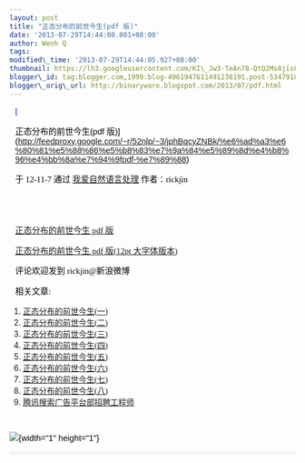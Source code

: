 ```yaml
--- 
layout: post 
title: "正态分布的前世今生(pdf 版)" 
date: '2013-07-29T14:44:00.001+08:00' 
author: Wenh Q
tags:
modified\_time: '2013-07-29T14:44:05.927+08:00' 
thumbnail: https://lh3.googleusercontent.com/KI\_Jw3-TeAn78-QtQ2Ms8jis84TuXamJ11LI7rzFVzHl3JCKiY9N6D5Py9Xq9-vQVIutdV\_jbivEwlbFW\_PnBrwIssAsMWeLptJaM7yMHzunZoR9FAU=s72-c
blogger\_id: tag:blogger.com,1999:blog-4961947611491238191.post-5347918512285468857
blogger\_orig\_url: http://binaryware.blogspot.com/2013/07/pdf.html
---
```


<div
style="color: black; direction: ltr; font-family: &quot;Arial&quot;; font-size: 11pt; margin-bottom: 0; margin-left: 7.5pt; margin-right: 7.5pt; margin-top: 0; padding: 0;">

<span
style="color: #0000ee; font-family: &quot;Verdana&quot;; text-decoration: underline;">[

正态分布的前世今生(pdf
版)](http://feedproxy.google.com/~r/52nlp/~3/jphBqcyZNBk/%e6%ad%a3%e6%80%81%e5%88%86%e5%b8%83%e7%9a%84%e5%89%8d%e4%b8%96%e4%bb%8a%e7%94%9fpdf-%e7%89%88)</span>

</div>

<div
style="color: black; direction: ltr; font-family: &quot;Arial&quot;; font-size: 11pt; margin-bottom: 0; margin-left: 7.5pt; margin-right: 7.5pt; margin-top: 0; padding-bottom: 8pt; padding-left: 0; padding-right: 0; padding-top: 0;">

<span style="font-family: &quot;Verdana&quot;;">于 12-11-7 通过
</span><span
style="color: #0000ee; font-family: &quot;Verdana&quot;; text-decoration: underline;">[我爱自然语言处理](http://www.52nlp.cn/)</span><span
style="font-family: &quot;Verdana&quot;;"> 作者：rickjin</span>

</div>

<div
style="color: black; direction: ltr; font-family: &quot;Arial&quot;; font-size: 11pt; height: 11pt; margin-bottom: 0; margin-left: 7.5pt; margin-right: 7.5pt; margin-top: 0; padding: 0;">

<span style="font-family: &quot;Verdana&quot;;"></span>

</div>

<div
style="color: black; direction: ltr; font-family: &quot;Arial&quot;; font-size: 11pt; margin-bottom: 0; margin-left: 7.5pt; margin-right: 7.5pt; margin-top: 0; padding: 0;">

<span
style="color: #0000ee; font-family: &quot;Verdana&quot;; text-decoration: underline;">[正态分布的前世今生
pdf 版](http://vdisk.weibo.com/s/hymAm/1352357338)</span>

</div>

<div
style="color: black; direction: ltr; font-family: &quot;Arial&quot;; font-size: 11pt; margin-bottom: 0; margin-left: 7.5pt; margin-right: 7.5pt; margin-top: 0; padding: 0;">

<span
style="color: #0000ee; font-family: &quot;Verdana&quot;; text-decoration: underline;">[正态分布的前世今生
pdf 版(12pt
大字体版本)](http://vdisk.weibo.com/s/ipng9/1353321291)</span>

</div>

<div
style="color: black; direction: ltr; font-family: &quot;Arial&quot;; font-size: 11pt; margin-bottom: 0; margin-left: 7.5pt; margin-right: 7.5pt; margin-top: 0; padding: 0;">

<span style="font-family: &quot;Verdana&quot;;">评论欢迎发到
rickjin@新浪微博</span>

</div>

<div
style="color: black; direction: ltr; font-family: &quot;Arial&quot;; font-size: 11pt; margin-bottom: 0; margin-left: 7.5pt; margin-right: 7.5pt; margin-top: 0; padding: 0;">




</div>

<div
style="color: black; direction: ltr; font-family: &quot;Arial&quot;; font-size: 11pt; margin-bottom: 0; margin-left: 7.5pt; margin-right: 7.5pt; margin-top: 0; padding: 0;">

<span style="font-family: &quot;Verdana&quot;;">相关文章:</span>

</div>

1.  <span
    style="color: #0000ee; font-family: &quot;Verdana&quot;; text-decoration: underline;">[正态分布的前世今生(一)](http://www.52nlp.cn/%e6%ad%a3%e6%80%81%e5%88%86%e5%b8%83%e7%9a%84%e5%89%8d%e4%b8%96%e4%bb%8a%e7%94%9f%e4%b8%80)</span>
2.  <span
    style="color: #0000ee; font-family: &quot;Verdana&quot;; text-decoration: underline;">[正态分布的前世今生(二)](http://www.52nlp.cn/%e6%ad%a3%e6%80%81%e5%88%86%e5%b8%83%e7%9a%84%e5%89%8d%e4%b8%96%e4%bb%8a%e7%94%9f%e4%ba%8c)</span>
3.  <span
    style="color: #0000ee; font-family: &quot;Verdana&quot;; text-decoration: underline;">[正态分布的前世今生(三)](http://www.52nlp.cn/%e6%ad%a3%e6%80%81%e5%88%86%e5%b8%83%e7%9a%84%e5%89%8d%e4%b8%96%e4%bb%8a%e7%94%9f%e4%b8%89-2)</span>
4.  <span
    style="color: #0000ee; font-family: &quot;Verdana&quot;; text-decoration: underline;">[正态分布的前世今生(四)](http://www.52nlp.cn/%e6%ad%a3%e6%80%81%e5%88%86%e5%b8%83%e7%9a%84%e5%89%8d%e4%b8%96%e4%bb%8a%e7%94%9f%e5%9b%9b)</span>
5.  <span
    style="color: #0000ee; font-family: &quot;Verdana&quot;; text-decoration: underline;">[正态分布的前世今生(五)](http://www.52nlp.cn/%e6%ad%a3%e6%80%81%e5%88%86%e5%b8%83%e7%9a%84%e5%89%8d%e4%b8%96%e4%bb%8a%e7%94%9f%e4%ba%94)</span>
6.  <span
    style="color: #0000ee; font-family: &quot;Verdana&quot;; text-decoration: underline;">[正态分布的前世今生(六)](http://www.52nlp.cn/%e6%ad%a3%e6%80%81%e5%88%86%e5%b8%83%e7%9a%84%e5%89%8d%e4%b8%96%e4%bb%8a%e7%94%9f%e5%85%ad)</span>
7.  <span
    style="color: #0000ee; font-family: &quot;Verdana&quot;; text-decoration: underline;">[正态分布的前世今生(七)](http://www.52nlp.cn/%e6%ad%a3%e6%80%81%e5%88%86%e5%b8%83%e7%9a%84%e5%89%8d%e4%b8%96%e4%bb%8a%e7%94%9f%e4%b8%83)</span>
8.  <span
    style="color: #0000ee; font-family: &quot;Verdana&quot;; text-decoration: underline;">[正态分布的前世今生(八)](http://www.52nlp.cn/%e6%ad%a3%e6%80%81%e5%88%86%e5%b8%83%e7%9a%84%e5%89%8d%e4%b8%96%e4%bb%8a%e7%94%9f%e5%85%ab)</span>
9.  <span
    style="color: #0000ee; font-family: &quot;Verdana&quot;; text-decoration: underline;">[腾讯搜索广告平台部招聘工程师](http://www.52nlp.cn/%e8%85%be%e8%ae%af%e6%90%9c%e7%b4%a2%e5%b9%bf%e5%91%8a%e5%b9%b3%e5%8f%b0%e9%83%a8%e6%8b%9b%e8%81%98%e5%b7%a5%e7%a8%8b%e5%b8%88)</span>

<div
style="color: black; direction: ltr; font-family: &quot;Arial&quot;; font-size: 11pt; height: 11pt; margin-bottom: 0; margin-left: 7.5pt; margin-right: 7.5pt; margin-top: 0; padding: 0;">

<span
style="color: #0000ee; font-family: &quot;Verdana&quot;; text-decoration: underline;">[](http://www.52nlp.cn/%e8%85%be%e8%ae%af%e6%90%9c%e7%b4%a2%e5%b9%bf%e5%91%8a%e5%b9%b3%e5%8f%b0%e9%83%a8%e6%8b%9b%e8%81%98%e5%b7%a5%e7%a8%8b%e5%b8%88)</span>

</div>

<div
style="color: black; direction: ltr; font-family: &quot;Arial&quot;; font-size: 11pt; margin: 0; padding: 0;">

![](https://lh3.googleusercontent.com/KI_Jw3-TeAn78-QtQ2Ms8jis84TuXamJ11LI7rzFVzHl3JCKiY9N6D5Py9Xq9-vQVIutdV_jbivEwlbFW_PnBrwIssAsMWeLptJaM7yMHzunZoR9FAU){width="1"
height="1"}

</div>

<div itemscope="" itemtype="http://schema.org/EmailMessage"
style="border: 1px solid #f0f0f0; color: black; font-family: Arial, sans-serif; max-width: 650px;">

<div style="background-color: whitesmoke; padding: 2px 12px;">




</div>

</div>
